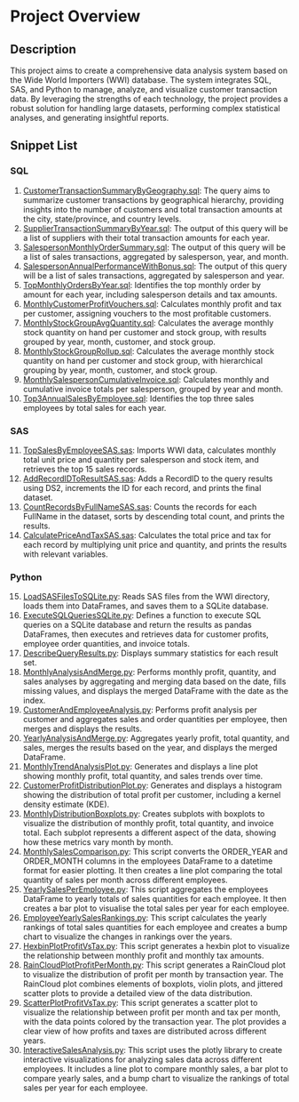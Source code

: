 # Project Overview

## Description

This project aims to create a comprehensive data analysis system based on the Wide World Importers (WWI) database. The system integrates SQL, SAS, and Python to manage, analyze, and visualize customer transaction data. By leveraging the strengths of each technology, the project provides a robust solution for handling large datasets, performing complex statistical analyses, and generating insightful reports.

## Snippet List

### SQL

1. [CustomerTransactionSummaryByGeography.sql](SQL/CustomerTransactionSummaryByGeography.sql): The query aims to summarize customer transactions by geographical hierarchy, providing insights into the number of customers and total transaction amounts at the city, state/province, and country levels.
2. [SupplierTransactionSummaryByYear.sql](SQL/SupplierTransactionSummaryByYear.sql): The output of this query will be a list of suppliers with their total transaction amounts for each year.
3. [SalespersonMonthlyOrderSummary.sql](SQL/SalespersonMonthlyOrderSummary.sql): The output of this query will be a list of sales transactions, aggregated by salesperson, year, and month.
4. [SalespersonAnnualPerformanceWithBonus.sql](SQL/SalespersonAnnualPerformanceWithBonus.sql): The output of this query will be a list of sales transactions, aggregated by salesperson and year.
5. [TopMonthlyOrdersByYear.sql](SQL/TopMonthlyOrdersByYear.sql): Identifies the top monthly order by amount for each year, including salesperson details and tax amounts.
6. [MonthlyCustomerProfitVouchers.sql](SQL/MonthlyCustomerProfitVouchers.sql): Calculates monthly profit and tax per customer, assigning vouchers to the most profitable customers.
7. [MonthlyStockGroupAvgQuantity.sql](MonthlyStockGroupAvgQuantity.sql): Calculates the average monthly stock quantity on hand per customer and stock group, with results grouped by year, month, customer, and stock group.
8. [MonthlyStockGroupRollup.sql](MonthlyStockGroupRollup.sql): Calculates the average monthly stock quantity on hand per customer and stock group, with hierarchical grouping by year, month, customer, and stock group.
9. [MonthlySalespersonCumulativeInvoice.sql](MonthlySalespersonCumulativeInvoice.sql): Calculates monthly and cumulative invoice totals per salesperson, grouped by year and month.
10. [Top3AnnualSalesByEmployee.sql](Top3AnnualSalesByEmployee.sql): Identifies the top three sales employees by total sales for each year.

### SAS

11. [TopSalesByEmployeeSAS.sas](SAS/TopSalesByEmployeeSAS.sas): Imports WWI data, calculates monthly total unit price and quantity per salesperson and stock item, and retrieves the top 15 sales records.
12. [AddRecordIDToResultSAS.sas](SAS/AddRecordIDToResultSAS.sas): Adds a RecordID to the query results using DS2, increments the ID for each record, and prints the final dataset.
13. [CountRecordsByFullNameSAS.sas](SAS/CountRecordsByFullNameSAS.sas): Counts the records for each FullName in the dataset, sorts by descending total count, and prints the results.
14. [CalculatePriceAndTaxSAS.sas](SAS/CalculatePriceAndTaxSAS.sas): Calculates the total price and tax for each record by multiplying unit price and quantity, and prints the results with relevant variables.

### Python

15. [LoadSASFilesToSQLite.py](Python/LoadSASFilesToSQLite.py): Reads SAS files from the WWI directory, loads them into DataFrames, and saves them to a SQLite database.
16. [ExecuteSQLQueriesSQLite.py](Python/ExecuteSQLQueriesSQLite.py): Defines a function to execute SQL queries on a SQLite database and return the results as pandas DataFrames, then executes and retrieves data for customer profits, employee order quantities, and invoice totals.
17. [DescribeQueryResults.py](Python/DescribeQueryResults.py): Displays summary statistics for each result set.
18. [MonthlyAnalysisAndMerge.py](Python/MonthlyAnalysisAndMerge.py): Performs monthly profit, quantity, and sales analyses by aggregating and merging data based on the date, fills missing values, and displays the merged DataFrame with the date as the index.
19. [CustomerAndEmployeeAnalysis.py](Python/CustomerAndEmployeeAnalysis.py): Performs profit analysis per customer and aggregates sales and order quantities per employee, then merges and displays the results.
20. [YearlyAnalysisAndMerge.py](Python/YearlyAnalysisAndMerge.py): Aggregates yearly profit, total quantity, and sales, merges the results based on the year, and displays the merged DataFrame.
21. [MonthlyTrendAnalysisPlot.py](Python/MonthlyTrendAnalysisPlot.py): Generates and displays a line plot showing monthly profit, total quantity, and sales trends over time.
22. [CustomerProfitDistributionPlot.py](Python/CustomerProfitDistributionPlot.py): Generates and displays a histogram showing the distribution of total profit per customer, including a kernel density estimate (KDE).
23. [MonthlyDistributionBoxplots.py](Python/MonthlyDistributionBoxplots.py): Creates subplots with boxplots to visualize the distribution of monthly profit, total quantity, and invoice total. Each subplot represents a different aspect of the data, showing how these metrics vary month by month.
24. [MonthlySalesComparison.py](Python/MonthlySalesComparison.py): This script converts the ORDER_YEAR and ORDER_MONTH columns in the employees DataFrame to a datetime format for easier plotting. It then creates a line plot comparing the total quantity of sales per month across different employees.
25. [YearlySalesPerEmployee.py](Python/YearlySalesPerEmployee.py): This script aggregates the employees DataFrame to yearly totals of sales quantities for each employee. It then creates a bar plot to visualise the total sales per year for each employee.
26. [EmployeeYearlySalesRankings.py](Python/EmployeeYearlySalesRankings.py): This script calculates the yearly rankings of total sales quantities for each employee and creates a bump chart to visualize the changes in rankings over the years.
27. [HexbinPlotProfitVsTax.py](Python/HexbinPlotProfitVsTax.py): This script generates a hexbin plot to visualize the relationship between monthly profit and monthly tax amounts.
28. [RainCloudPlotProfitPerMonth.py](Python/RainCloudPlotProfitPerMonth.py): This script generates a RainCloud plot to visualize the distribution of profit per month by transaction year. The RainCloud plot combines elements of boxplots, violin plots, and jittered scatter plots to provide a detailed view of the data distribution.
29. [ScatterPlotProfitVsTax.py](Python/ScatterPlotProfitVsTax.py): This script generates a scatter plot to visualize the relationship between profit per month and tax per month, with the data points colored by the transaction year. The plot provides a clear view of how profits and taxes are distributed across different years.
30. [InteractiveSalesAnalysis.py](Python/InteractiveSalesAnalysis.py): This script uses the plotly library to create interactive visualizations for analyzing sales data across different employees. It includes a line plot to compare monthly sales, a bar plot to compare yearly sales, and a bump chart to visualize the rankings of total sales per year for each employee.
